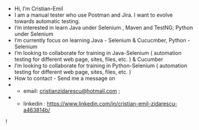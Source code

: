 - Hi, I’m Cristian-Emil
- I am a manual tester who use Postman and Jira. I want to evolve towards automatic testing.
- I’m interested in learn Java under Selenium , Maven and TestNG; Python under Selenium
- I’m currently focus on learning Java - Selenium & Cucucmber, Python - Selenium 
- I’m looking to collaborate for training in Java-Selenium ( automation testing for different web page, sites, files, etc. ) & Cucumber
- I’m looking to collaborate for training in Python-Selenium ( automation testing for different web page, sites, files, etc. )   
- How to contact - Send me a message on
- - email: cristianzidarescu@hotmail.com ;
- - linkedin : https://www.linkedin.com/in/cristian-emil-zidarescu-a463814b/


<!---
Cristian-Emil/Cristian-Emil is a ✨ special ✨ repository because its `README.md` (this file) appears on your GitHub profile.
You can click the Preview link to take a look at your changes.
--->
!
